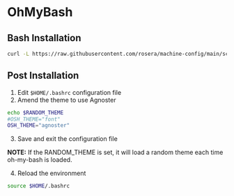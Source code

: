 # OhMyBash

## Bash Installation
```bash
curl -L https://raw.githubusercontent.com/rosera/machine-config/main/scripts/ohmybash/install.sh | bash
```

## Post Installation

1. Edit `$HOME/.bashrc` configuration file
2. Amend the theme to use Agnoster
```bash
echo $RANDOM_THEME
#OSH_THEME="font"
OSH_THEME="agnoster"
```
3. Save and exit the configuration file

__NOTE:__ If the RANDOM_THEME is set, it will load a random theme each time oh-my-bash is loaded.

4. Reload the environment

```bash
source $HOME/.bashrc
```
